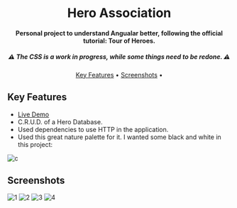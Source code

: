<h1 align="center">
  Hero Association
  <br>
</h1>

<h4 align="center">Personal project to understand Angualar better, following the official tutorial: Tour of Heroes.</h4>
<h5 align="center"> ⚠️ The CSS is a work in progress, while some things need to be redone. ⚠️ </h5>

<p align="center">
  <a href="#key-features">Key Features</a> •
  <a href="#screenshots">Screenshots</a> •
</p>

## Key Features

* <a href="https://herodatabase.netlify.app" target="_blank">Live Demo</a>
* C.R.U.D. of a Hero Database.
* Used dependencies to use HTTP in the application.
* Used this great nature palette for it. I wanted some black and white in this project:

![c](https://user-images.githubusercontent.com/103831098/195430167-ddc42d5b-5a80-448c-8cea-4ebe33ba0edd.PNG)

## Screenshots

![1](https://user-images.githubusercontent.com/103831098/195430975-f75557d9-c38b-4ee6-98dd-bc32b56b22ce.png)
![2](https://user-images.githubusercontent.com/103831098/195430983-1cd2741c-0aff-4ef9-8863-39f62ca66e18.png)
![3](https://user-images.githubusercontent.com/103831098/195430993-157a1322-1d5a-4c1a-ad48-03d8520dd599.png)
![4](https://user-images.githubusercontent.com/103831098/195431000-f9ddaded-b23b-45ca-b919-38d1a62361b3.png)
